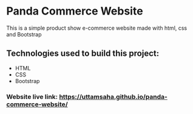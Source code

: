 # Panda Commerce Website

This is a simple product show e-commerce website made with html, css and Bootstrap

## Technologies used to build this project:
* HTML
* CSS
* Bootstrap

### Website live link: https://uttamsaha.github.io/panda-commerce-website/
